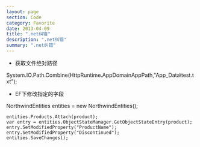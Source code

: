 ```yaml
---
layout: page
section: Code
category: Favorite
date: 2013-04-09
title: ".net纠错"
description: ".net纠错"
summary: ".net纠错"
---
```

 
-   获取文件绝对路径

<label></label>
    System.IO.Path.Combine(HttpRuntime.AppDomainAppPath,"App_Data\\test.txt");

-   EF下修改指定的字段

<label></label>
    NorthwindEntities entities = new NorthwindEntities();

    entities.Products.Attach(product);
    var entry = entities.ObjectStateManager.GetObjectStateEntry(product);
    entry.SetModifiedProperty("ProductName"); 
    entry.SetModifiedProperty("Discontinued");
    entities.SaveChanges();

